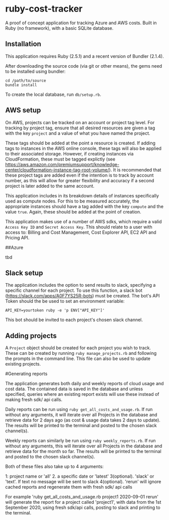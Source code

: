 # ruby-cost-tracker

A proof of concept application for tracking Azure and AWS costs. Built in Ruby (no framework), with a basic SQLite database.

## Installation

This application requires Ruby (2.5.1) and a recent version of Bundler (2.1.4).

After downloading the source code (via git or other means), the gems need to be installed using bundler:

```
cd /path/to/source
bundle install
```

To create the local database, run `db/setup.rb`.

## AWS setup

On AWS, projects can be tracked on an account or project tag level. For tracking by project tag, ensure that all desired resources are given a tag with the key `project` and a value of what you have named the project. 

These tags should be added at the point a resource is created. If adding tags to instances in the AWS online console, these tags will also be applied to their associated storage. However, if creating instances via CloudFormation, these must be tagged explictly (see https://aws.amazon.com/premiumsupport/knowledge-center/cloudformation-instance-tag-root-volume/). It is recommended that these project tags are added even if the intention is to track by account number, as this will allow for greater flexibility and accuracy if a second project is later added to the same account.

This application includes in its breakdown details of instances specifically used as compute nodes. For this to be measured accurately, the appropriate instances should have a tag added with the key `compute` and the value `true`. Again, these should be added at the point of creation.

This application makes use of a number of AWS sdks, which require a valid `Access Key ID` and `Secret Access Key`. This should relate to a user with access to: Billing and Cost Management, Cost Explorer API, EC2 API and Pricing API.

##Azure

tbd

## Slack setup

The application includes the option to send results to slack, specifying a specific channel for each project. To use this function, a slack bot (https://slack.com/apps/A0F7YS25R-bots) must be created. The bot's API Token should the be used to set an environment variable:

`API_KEY=yourtoken ruby -e 'p ENV["API_KEY"]'`

This bot should be invited to each project's chosen slack channel.

## Adding projects

A `Project` object should be created for each project you wish to track. These can be created by running `ruby manage_projects.rb` and following the prompts in the command line. This file can also be used to update existing projects.

#Generating reports

The application generates both daily and weekly reports of cloud usage and cost data. The contained data is saved in the database and unless specified, queries where an existing report exists will use these instead of making fresh sdk/ api calls.

Daily reports can be run using `ruby get_all_costs_and_usage.rb`. If run without any arguments, it will iterate over all Projects in the database and retrieve data for 2 days ago (as cost & usage data takes 2 days to update). The results will be printed to the terminal and posted to the chosen slack channel(s).

Weekly reports can similarly be run using `ruby weekly_reports.rb`. If run without any arguments, this will iterate over all Projects in the database and retrieve data for the month so far. The results will be printed to the terminal and posted to the chosen slack channel(s).

Both of these files also take up to 4 arguments:

1: project name or 'all'
2. a specific date or 'latest'
3(optional). 'slack' or 'text'. If text no message will be sent to slack
4(optional). 'rerun' will ignore cached reports and regenerate them with fresh sdk/ api calls

For example 'ruby get_all_costs_and_usage.rb project1 2020-09-01 rerun' will generate the report for a project called 'project1', with data from the 1st September 2020, using fresh sdk/api calls, posting to slack and printing to the terminal.
